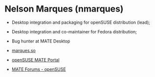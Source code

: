 # Nelson Marques (nmarques)

  * Desktop integration and packaging for openSUSE distribution (lead);

  * Desktop integration and co-maintainer for Fedora distribution;

  * Bug hunter at MATE Desktop

  * [ marques.so](http://marques.so)

  * [ openSUSE MATE Portal](http://en.opensuse.org/Portal:MATE)

  * [ MATE Forums - openSUSE](http://forums.mate-desktop.org/viewforum.php?f=14&sid=535c158d053195891b0344da21c0bb79)
